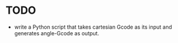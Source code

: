 # TODO
* write a Python script that takes cartesian Gcode as its input and generates angle-Gcode as output.
